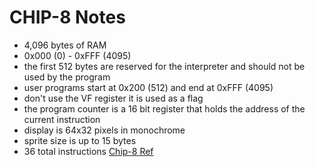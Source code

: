 # CHIP-8 Notes
- 4,096 bytes of RAM
- 0x000 (0) - 0xFFF (4095)
- the first 512 bytes are reserved for the interpreter and should not be used by the program
- user programs start at 0x200 (512) and end at 0xFFF (4095)
- don't use the VF register it is used as a flag
- the program counter is a 16 bit register that holds the address of the current instruction
- display is 64x32 pixels in monochrome
- sprite size is up to 15 bytes
- 36 total instructions
[Chip-8 Ref](http://devernay.free.fr/hacks/chip8/C8TECH10.HTM#2.2)